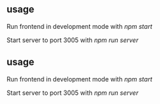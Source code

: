 ## usage

Run frontend in development mode with _npm start_

Start server to port 3005 with _npm run server_
## usage

Run frontend in development mode with _npm start_

Start server to port 3005 with _npm run server_
